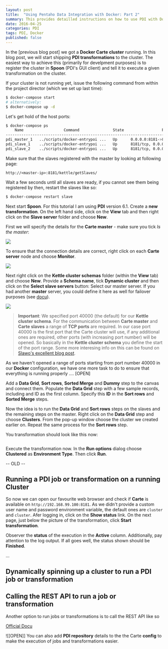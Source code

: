 ```yaml
---
layout: post
title:  "Using Pentaho Data Integration with Docker: Part 2"
summary: This provides detailled instructions on how to use PDI with Docker
date: 2016-04-25
categories: PDI
tags: PDI, Docker
published: false
---
```


In the [previous blog post] we got a **Docker Carte cluster** running. In this blog post, we will start shipping **PDI transformations** to the cluster. The easiest way to achieve this (primarily for develpment purposes) is to register the cluster in **Spoon** (PDI's GUI client) and tell it to execute a given transformation on the cluster.

If your cluster is not running yet, issue the following command from within the project director (which we set up last time):

```bash
$ docker-compose start
# alternatively:
$ docker-compose up -d 
```

Let's get hold of the host ports:

```bash
$ docker-compose ps
    Name                  Command               State                 Ports               
-----------------------------------------------------------------------------------------
pdi_master_1   ../scripts/docker-entrypoi ...   Up      0.0.0.0:8181->8181/tcp            
pdi_slave_1    ../scripts/docker-entrypoi ...   Up      8181/tcp, 0.0.0.0:32771->8182/tcp 
pdi_slave_2    ../scripts/docker-entrypoi ...   Up      8181/tcp, 0.0.0.0:32770->8182/tcp
```

Make sure that the slaves registered with the master by looking at following page:

```
http://<master-ip>:8181/kettle/getSlaves/
```

Wait a few seconds until all slaves are ready, if you cannot see them being registered by then, restart the slaves like so:

```bash
$ docker-compose restart slave
```


Next start **Spoon**. For this tutorial I am using **PDI** version 6.1. Create a **new transformation**. On the left hand side, click on the **View** tab and then right click on the **Slave server** folder and choose **New**.

First we will specify the details for the **Carte master** - make sure you tick *Is the master*:

![](pdi-docker-II-1.png)

To ensure that the connection details are correct, right click on each **Carte server** node and choose **Monitor**.

![](pdi-docker-II-2.png)

Next right click on the **Kettle cluster schemas** folder (within the **View** tab) and choose **New**. Provide a **Schema name**, tick **Dynamic cluster** and then click on the **Select slave servers** button: Select our master server. If you had another **master** server, you could define it here as well for failover purposes (see [docu](http://wiki.pentaho.com/display/EAI/Dynamic+clusters)).

![](pdi-docker-II-3.png)

> **Important**: We specified port 40000 (the default) for our **Kettle cluster schema**. For the communication between **Carte master** and **Carte slaves** a range of **TCP ports** are required. In our case port 40000 is the first port that the Carte cluster will use, if any additional ones are required, other ports (with increasing port number) will be opened. So basically in the **Kettle cluster schema** you define the start of the port range. Some more interesing info on this can be found on [Slawo's excellent blog post](http://type-exit.org/adventures-with-open-source-bi/2011/10/clustering-in-kettle/).

As we haven't opened a range of ports starting from port number 40000 in our **Docker** configuration, we have one more task to do to ensure that everything is running properly .... [OPEN] 

Add a **Data Grid**, **Sort rows**, **Sorted Merge** and **Dummy** step to the canvas and connect them. Populate the **Data Grid** step with a few sample records, including and ID as the first column. Specify this **ID** in the **Sort rows** and **Sorted Merge** steps.

Now the idea is to run the **Data Grid** and **Sort rows** steps on the slaves and the remaining steps on the master. Right click on the **Data Grid** step and choose **Clusters**. From the pop-up window choose the cluster we created earlier on. Repeat the same process for the **Sort rows** step.

You transformation should look like this now:

![]()

Execute the transformation now. In the **Run options** dialog choose **Clustered** as **Environment Type**. Then click **Run**.


-- OLD --

## Running a PDI job or transformation on a running Cluster

So now we can open our favourite web browser and check if **Carte** is available on `http://192.168.99.100:8181`. As we didn't provide a custom user name and password environment variable, the default ones are `cluster` and `cluster`. Afer logging in, click on the **Show status** link. On the next page, just below the picture of the transformation, click **Start transformation**.


Observer the **status** of the execution in the **Active** column. Additionally, pay attention to the log output. If all goes well, the status shown should be **Finished**.

...

## Dynamically spinning up a cluster to run a PDI job or transformation


## Calling the REST API to run a job or transformation

Another option to run jobs or transformations is to call the REST API like so


[Official Docu](http://wiki.pentaho.com/display/EAI/Carte+Configuration)

![[OPEN]] You can also add **PDI repository** details to the the Carte **config** to make the execution of jobs and transformations easier.

